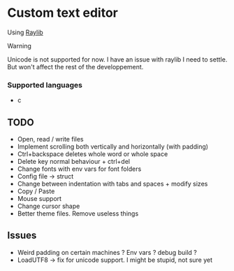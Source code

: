 # Custom text editor

Using [Raylib](https://www.raylib.com/)

> [!WARNING]
> Unicode is not supported for now. I have an issue with raylib I need to settle. But won't affect the rest of the developpement.

### Supported languages
- c

## TODO

- Open, read / write files
- Implement scrolling both vertically and horizontally (with padding)
- Ctrl+backspace deletes whole word or whole space
- Delete key normal behaviour + ctrl+del
- Change fonts with env vars for font folders
- Config file -> struct
- Change between indentation with tabs and spaces + modify sizes
- Copy / Paste
- Mouse support
- Change cursor shape
- Better theme files. Remove useless things

## Issues

- Weird padding on certain machines ? Env vars ? debug build ?
- LoadUTF8 -> fix for unicode support. I might be stupid, not sure yet

